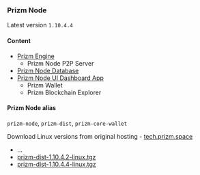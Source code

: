 ### Prizm Node

Latest version `1.10.4.4`

#### Content
  - [Prizm Engine](./PrizmEngine.jar)
    - Prizm Node P2P Server
  - [Prizm Node Database](./prizm_db)
  - [Prizm Node UI Dashboard App](./html/ui)
    - Prizm Wallet
    - Prizm Blockchain Explorer

#### Prizm Node alias
`prizm-node`, `prizm-dist`, `prizm-core-wallet`

Download Linux versions from original hosting - [tech.prizm.space](http://tech.prizm.space/)
- ...
- [prizm-dist-1.10.4.2-linux.tgz](http://tech.prizm.space/files/prizm-dist-1.10.4.2-linux.tgz)
- [prizm-dist-1.10.4.4-linux.tgz](http://tech.prizm.space/files/prizm-dist-1.10.4.4-linux.tgz)
